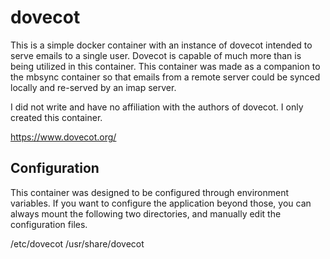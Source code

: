 # dovecot

This is a simple docker container with an instance of dovecot intended to serve emails to a single user. Dovecot is capable of much more than is being utilized in this container. This container was made as a companion to the mbsync container so that emails from a remote server could be synced locally and re-served by an imap server.

I did not write and have no affiliation with the authors of dovecot. I only created this container.

https://www.dovecot.org/

## Configuration

This container was designed to be configured through environment variables. If you want to configure the application beyond those, you can always mount the following two directories, and manually edit the configuration files.

/etc/dovecot
/usr/share/dovecot
